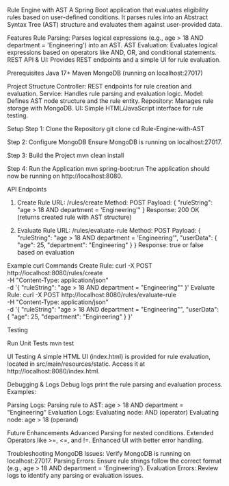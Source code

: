 Rule Engine with AST
A Spring Boot application that evaluates eligibility rules based on user-defined conditions. It parses rules into an Abstract Syntax Tree (AST) structure and evaluates them against user-provided data.

Features
Rule Parsing: Parses logical expressions (e.g., age > 18 AND department = 'Engineering') into an AST.
AST Evaluation: Evaluates logical expressions based on operators like AND, OR, and conditional statements.
REST API & UI: Provides REST endpoints and a simple UI for rule evaluation.

Prerequisites
Java 17+
Maven
MongoDB (running on localhost:27017)

Project Structure
Controller: REST endpoints for rule creation and evaluation.
Service: Handles rule parsing and evaluation logic.
Model: Defines AST node structure and the rule entity.
Repository: Manages rule storage with MongoDB.
UI: Simple HTML/JavaScript interface for rule testing.

Setup
Step 1: Clone the Repository
git clone <repository-url>
cd Rule-Engine-with-AST

Step 2: Configure MongoDB
Ensure MongoDB is running on localhost:27017.

Step 3: Build the Project
mvn clean install

Step 4: Run the Application
mvn spring-boot:run
The application should now be running on http://localhost:8080.

API Endpoints
1. Create Rule
URL: /rules/create
Method: POST
Payload:
{
  "ruleString": "age > 18 AND department = 'Engineering'"
}
Response: 200 OK (returns created rule with AST structure)

3. Evaluate Rule
URL: /rules/evaluate-rule
Method: POST
Payload:
{
  "ruleString": "age > 18 AND department = 'Engineering'",
  "userData": {
    "age": 25,
    "department": "Engineering"
  }
}
Response: true or false based on evaluation

Example curl Commands
Create Rule:
curl -X POST http://localhost:8080/rules/create \
-H "Content-Type: application/json" \
-d '{
    "ruleString": "age > 18 AND department = \"Engineering\""
}'
Evaluate Rule:
curl -X POST http://localhost:8080/rules/evaluate-rule \
-H "Content-Type: application/json" \
-d '{
    "ruleString": "age > 18 AND department = \"Engineering\"",
    "userData": {
        "age": 25,
        "department": "Engineering"
    }
}'

Testing

Run Unit Tests
mvn test

UI Testing
A simple HTML UI (index.html) is provided for rule evaluation, located in src/main/resources/static. Access it at http://localhost:8080/index.html.

Debugging & Logs
Debug logs print the rule parsing and evaluation process. Examples:

Parsing Logs:
Parsing rule to AST: age > 18 AND department = "Engineering"
Evaluation Logs:
Evaluating node: AND (operator)
Evaluating node: age > 18 (operand)

Future Enhancements
Advanced Parsing for nested conditions.
Extended Operators like >=, <=, and !=.
Enhanced UI with better error handling.

Troubleshooting
MongoDB Issues: Verify MongoDB is running on localhost:27017.
Parsing Errors: Ensure rule strings follow the correct format (e.g., age > 18 AND department = 'Engineering').
Evaluation Errors: Review logs to identify any parsing or evaluation issues.
